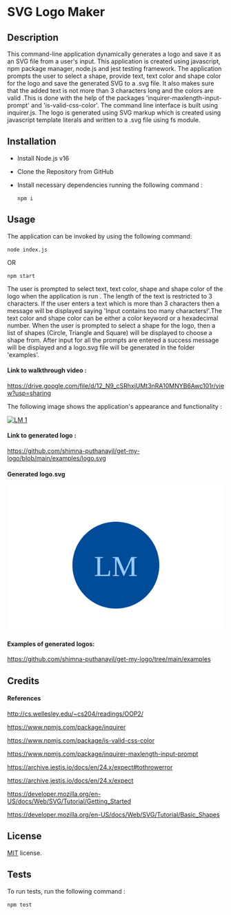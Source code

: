 # SVG Logo Maker

## Description

This command-line application dynamically generates a logo and save it as an SVG file from a user's input. This application is created using javascript, npm package manager, node.js and jest testing framework.  The application prompts the user to select a shape, provide text, text color and shape color for the logo and save the generated SVG to a .svg file. It also makes sure that the added text is not more than 3 characters long and the colors are valid .This is done with the help of the packages 'inquirer-maxlength-input-prompt' and 'is-valid-css-color'. The command line interface is built using inquirer.js. The logo is generated using SVG markup which is created using javascript template literals and written to a .svg file using fs module.

## Installation

- Install Node.js v16 
- Clone the Repository from GitHub
- Install  necessary dependencies running the following command :

  ```
  npm i 
  ```

## Usage

The application can be invoked by using the following command:

  ```
  node index.js  
  ```

OR

  ```
  npm start
  ```

The user is prompted to select text, text color, shape and shape color of the logo when the application is run . The length of the text is restricted to 3 characters. If the user enters a text which is more than 3 characters then a message will be displayed saying 'Input contains too many characters!'.The text color and shape color can be either a color keyword or a hexadecimal number. When the user is prompted to select a shape for the logo, then a list of shapes (Circle, Triangle and Square) will be displayed to choose a shape from.  After input for all the prompts are entered a success message will be displayed and a logo.svg file will be generated in the folder 'examples'.

#### Link to walkthrough video :

https://drive.google.com/file/d/12_N9_cSRhxjUMt3nRA10MNYB6Awc101r/view?usp=sharing


The following image shows the application's appearance and functionality :

[![LM 1](./screenshots/logo.gif)](https://drive.google.com/file/d/12_N9_cSRhxjUMt3nRA10MNYB6Awc101r/view?usp=sharing)

#### Link to generated logo :

https://github.com/shimna-puthanayil/get-my-logo/blob/main/examples/logo.svg

#### Generated logo.svg

![LOGO](./examples/logo.svg)

#### Examples of generated logos:

https://github.com/shimna-puthanayil/get-my-logo/tree/main/examples

## Credits

#### References

http://cs.wellesley.edu/~cs204/readings/OOP2/

https://www.npmjs.com/package/inquirer

https://www.npmjs.com/package/is-valid-css-color

https://www.npmjs.com/package/inquirer-maxlength-input-prompt

https://archive.jestjs.io/docs/en/24.x/expect#tothrowerror

https://archive.jestjs.io/docs/en/24.x/expect

https://developer.mozilla.org/en-US/docs/Web/SVG/Tutorial/Getting_Started

https://developer.mozilla.org/en-US/docs/Web/SVG/Tutorial/Basic_Shapes

## License

[MIT](https://opensource.org/licenses/MIT) license.

 ## Tests

  To run tests, run the following command :

  ```
  npm test
  ```
